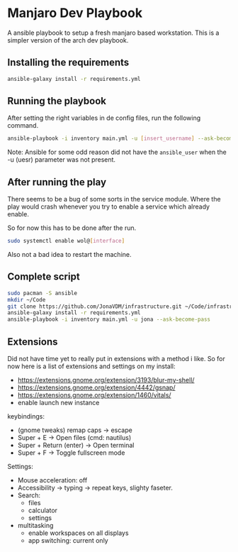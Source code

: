 # Manjaro Dev Playbook

A ansible playbook to setup a fresh manjaro based workstation. This is a
simpler version of the arch dev playbook.

## Installing the requirements

```bash
ansible-galaxy install -r requirements.yml
```

## Running the playbook

After setting the right variables in de config files, run the following command.

```bash
ansible-playbook -i inventory main.yml -u [insert_username] --ask-become-pass
```

Note: Ansible for some odd reason did not have the `ansible_user` when the -u
(uesr) parameter was not present.

## After running the play

There seems to be a bug of some sorts in the service module. Where the play
would crash whenever you try to enable a service which already enable.

So for now this has to be done after the run.

```bash
sudo systemctl enable wol@[interface]
```

Also not a bad idea to restart the machine.

## Complete script

```bash
sudo pacman -S ansible
mkdir ~/Code
git clone https://github.com/JonaVDM/infrastructure.git ~/Code/infrastructure
ansible-galaxy install -r requirements.yml
ansible-playbook -i inventory main.yml -u jona --ask-become-pass
```

## Extensions

Did not have time yet to really put in extensions with a method i like. So for 
now here is a list of extensions and settings on my install:

- https://extensions.gnome.org/extension/3193/blur-my-shell/
- https://extensions.gnome.org/extension/4442/gsnap/
- https://extensions.gnome.org/extension/1460/vitals/
- enable launch new instance

keybindings:

- (gnome tweaks) remap caps -> escape
- Super + E -> Open files (cmd: nautilus)
- Super + Return (enter) -> Open terminal
- Super + F -> Toggle fullscreen mode

Settings:
- Mouse acceleration: off
- Accessibility -> typing -> repeat keys, slighty faseter.
- Search:
    - files
    - calculator
    - settings
- multitasking
    - enable workspaces on all displays
    - app switching: current only
